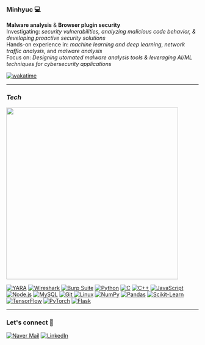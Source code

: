 ### Minhyuc 💻

**Malware analysis** & **Browser plugin security**  
Investigating: *security vulnerabilities, analyzing malicious code behavior, & developing proactive security solutions*  
Hands-on experience in: *machine learning and deep learning*, *network traffic analysis*, and *malware analysis*  
Focus on: *Designing utomated malware analysis tools & leveraging AI/ML techniques for cybersecurity applications*

[![wakatime](https://wakatime.com/badge/user/7208c7e2-6482-4175-9d5d-c412c00ab154.svg)](https://wakatime.com/@7208c7e2-6482-4175-9d5d-c412c00ab154)  

---

### *Tech*
<img src="https://github.com/user-attachments/assets/66d81621-9843-447e-b0a7-10558d10c0dd" width="450"/><br>
<!--
![Top Langs](https://github-readme-stats.vercel.app/api/top-langs/?username=MinhyukHong&layout=compact)
-->
[![YARA](https://img.shields.io/badge/YARA-FF5733?logo=YARA&logoColor=white)](https://virustotal.github.io/yara/)
[![Wireshark](https://img.shields.io/badge/Wireshark-1679A7?logo=wireshark&logoColor=white)](https://www.wireshark.org/)
[![Burp Suite](https://img.shields.io/badge/Burp%20Suite-FCA121?logo=burp-suite&logoColor=white)](https://portswigger.net/burp)
[![Python](https://img.shields.io/badge/Python-3776AB?logo=python&logoColor=white)](https://www.python.org/)
[![C](https://img.shields.io/badge/C-00599C?logo=c&logoColor=white)](https://en.wikipedia.org/wiki/C_(programming_language))
[![C++](https://img.shields.io/badge/C++-00599C?logo=c%2B%2B&logoColor=white)](https://en.wikipedia.org/wiki/C%2B%2B)
[![JavaScript](https://img.shields.io/badge/JavaScript-F7DF1E?logo=javascript&logoColor=white)](https://developer.mozilla.org/en-US/docs/Web/JavaScript)
[![Node.js](https://img.shields.io/badge/Node.js-339933?logo=node.js&logoColor=white)](https://nodejs.org/)
[![MySQL](https://img.shields.io/badge/MySQL-4479A1?logo=mysql&logoColor=white)](https://www.mysql.com/)
[![Git](https://img.shields.io/badge/Git-F05032?logo=git&logoColor=white)](https://git-scm.com/)
[![Linux](https://img.shields.io/badge/Linux-FCC624?logo=linux&logoColor=black)](https://www.linux.org/)
[![NumPy](https://img.shields.io/badge/NumPy-013243?logo=numpy&logoColor=white)](https://numpy.org/)
[![Pandas](https://img.shields.io/badge/Pandas-150458?logo=pandas&logoColor=white)](https://pandas.pydata.org/)
[![Scikit-Learn](https://img.shields.io/badge/scikit--learn-F7931E?logo=scikit-learn&logoColor=white)](https://scikit-learn.org/)
[![TensorFlow](https://img.shields.io/badge/TensorFlow-FF6F00?logo=tensorflow&logoColor=white)](https://www.tensorflow.org/)
[![PyTorch](https://img.shields.io/badge/PyTorch-EE4C2C?logo=pytorch&logoColor=white)](https://pytorch.org/)
[![Flask](https://img.shields.io/badge/Flask-000000?logo=flask&logoColor=white)](https://flask.palletsprojects.com/)


---

### Let's connect 📩  

[![Naver Mail](https://img.shields.io/badge/Naver-03C75A?logo=naver&logoColor=white)](mailto:minster7650@naver.com)
[![LinkedIn](https://img.shields.io/badge/LinkedIn-0A66C2?logo=linkedin&logoColor=white)](https://www.linkedin.com/in/minhyukhong/)
